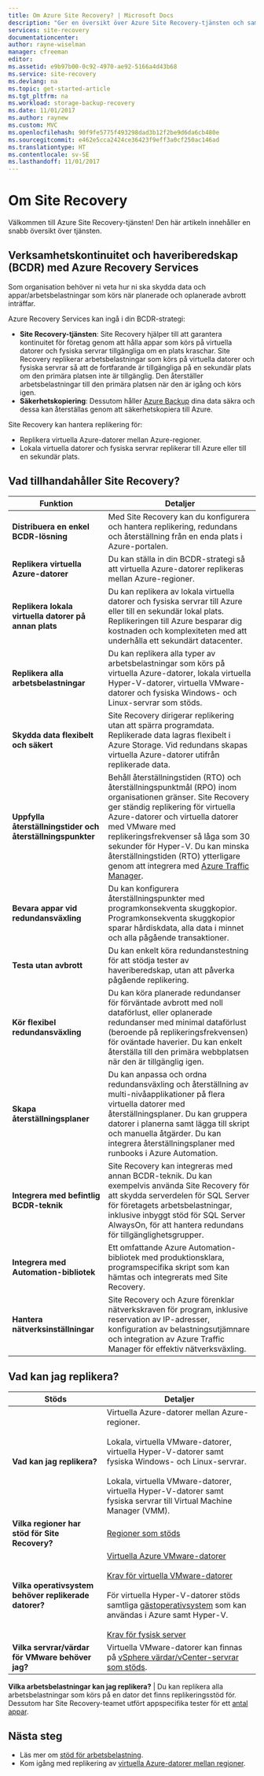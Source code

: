 ```yaml
---
title: Om Azure Site Recovery? | Microsoft Docs
description: "Ger en översikt över Azure Site Recovery-tjänsten och sammanfattar distributionsscenarier."
services: site-recovery
documentationcenter: 
author: rayne-wiselman
manager: cfreeman
editor: 
ms.assetid: e9b97b00-0c92-4970-ae92-5166a4d43b68
ms.service: site-recovery
ms.devlang: na
ms.topic: get-started-article
ms.tgt_pltfrm: na
ms.workload: storage-backup-recovery
ms.date: 11/01/2017
ms.author: raynew
ms.custom: MVC
ms.openlocfilehash: 90f9fe5775f493298dad3b12f2be9d6da6cb480e
ms.sourcegitcommit: e462e5cca2424ce36423f9eff3a0cf250ac146ad
ms.translationtype: HT
ms.contentlocale: sv-SE
ms.lasthandoff: 11/01/2017
---
```

# <a name="about-site-recovery"></a>Om Site Recovery

Välkommen till Azure Site Recovery-tjänsten! Den här artikeln innehåller en snabb översikt över tjänsten.

## <a name="business-continuity-and-disaster-recovery-bcdr-with-azure-recovery-services"></a>Verksamhetskontinuitet och haveriberedskap (BCDR) med Azure Recovery Services

Som organisation behöver ni veta hur ni ska skydda data och appar/arbetsbelastningar som körs när planerade och oplanerade avbrott inträffar.

Azure Recovery Services kan ingå i din BCDR-strategi:

- **Site Recovery-tjänsten**: Site Recovery hjälper till att garantera kontinuitet för företag genom att hålla appar som körs på virtuella datorer och fysiska servrar tillgängliga om en plats kraschar. Site Recovery replikerar arbetsbelastningar som körs på virtuella datorer och fysiska servrar så att de fortfarande är tillgängliga på en sekundär plats om den primära platsen inte är tillgänglig. Den återställer arbetsbelastningar till den primära platsen när den är igång och körs igen.
- **Säkerhetskopiering**: Dessutom håller [Azure Backup](https://docs.microsoft.com/azure/backup/) dina data säkra och dessa kan återställas genom att säkerhetskopiera till Azure.

Site Recovery kan hantera replikering för:

- Replikera virtuella Azure-datorer mellan Azure-regioner.
- Lokala virtuella datorer och fysiska servrar replikerar till Azure eller till en sekundär plats.


## <a name="what-does-site-recovery-provide"></a>Vad tillhandahåller Site Recovery?

**Funktion** | **Detaljer**
--- | ---
**Distribuera en enkel BCDR-lösning** | Med Site Recovery kan du konfigurera och hantera replikering, redundans och återställning från en enda plats i Azure-portalen.
**Replikera virtuella Azure-datorer** | Du kan ställa in din BCDR-strategi så att virtuella Azure-datorer replikeras mellan Azure-regioner.
**Replikera lokala virtuella datorer på annan plats** | Du kan replikera av lokala virtuella datorer och fysiska servrar till Azure eller till en sekundär lokal plats. Replikeringen till Azure besparar dig kostnaden och komplexiteten med att underhålla ett sekundärt datacenter.
**Replikera alla arbetsbelastningar** | Du kan replikera alla typer av arbetsbelastningar som körs på virtuella Azure-datorer, lokala virtuella Hyper-V-datorer, virtuella VMware-datorer och fysiska Windows- och Linux-servrar som stöds.
**Skydda data flexibelt och säkert** | Site Recovery dirigerar replikering utan att spärra programdata. Replikerade data lagras flexibelt i Azure Storage. Vid redundans skapas virtuella Azure-datorer utifrån replikerade data.
**Uppfylla återställningstider och återställningspunkter** | Behåll återställningstiden (RTO) och återställningspunktmål (RPO) inom organisationen gränser. Site Recovery ger ständig replikering för virtuella Azure-datorer och virtuella datorer med VMware med replikeringsfrekvenser så låga som 30 sekunder för Hyper-V. Du kan minska återställningstiden (RTO) ytterligare genom att integrera med [Azure Traffic Manager](https://azure.microsoft.com/blog/reduce-rto-by-using-azure-traffic-manager-with-azure-site-recovery/).
**Bevara appar vid redundansväxling** | Du kan konfigurera återställningspunkter med programkonsekventa skuggkopior. Programkonsekventa skuggkopior sparar hårdiskdata, alla data i minnet och alla pågående transaktioner.
**Testa utan avbrott** | Du kan enkelt köra redundanstestning för att stödja tester av haveriberedskap, utan att påverka pågående replikering.
**Kör flexibel redundansväxling** | Du kan köra planerade redundanser för förväntade avbrott med noll dataförlust, eller oplanerade redundanser med minimal dataförlust (beroende på replikeringsfrekvensen) för oväntade haverier. Du kan enkelt återställa till den primära webbplatsen när den är tillgänglig igen.
**Skapa återställningsplaner** | Du kan anpassa och ordna redundansväxling och återställning av multi-nivåapplikationer på flera virtuella datorer med återställningsplaner. Du kan gruppera datorer i planerna samt lägga till skript och manuella åtgärder. Du kan integrera återställningsplaner med runbooks i Azure Automation.
**Integrera med befintlig BCDR-teknik** | Site Recovery kan integreras med annan BCDR-teknik. Du kan exempelvis använda Site Recovery för att skydda serverdelen för SQL Server för företagets arbetsbelastningar, inklusive inbyggt stöd för SQL Server AlwaysOn, för att hantera redundans för tillgänglighetsgrupper.
**Integrera med Automation-bibliotek** | Ett omfattande Azure Automation-bibliotek med produktionsklara, programspecifika skript som kan hämtas och integrerats med Site Recovery.
**Hantera nätverksinställningar** | Site Recovery och Azure förenklar nätverkskraven för program, inklusive reservation av IP-adresser, konfiguration av belastningsutjämnare och integration av Azure Traffic Manager för effektiv nätverksväxling.


## <a name="what-can-i-replicate"></a>Vad kan jag replikera?

**Stöds** | **Detaljer**
--- | ---
**Vad kan jag replikera?** | Virtuella Azure-datorer mellan Azure-regioner.<br/><br/>  Lokala, virtuella VMware-datorer, virtuella Hyper-V-datorer samt fysiska Windows- och Linux-servrar.<br/><br/> Lokala, virtuella VMware-datorer, virtuella Hyper-V-datorer samt fysiska servrar till Virtual Machine Manager (VMM).
**Vilka regioner har stöd för Site Recovery?** | [Regioner som stöds](https://azure.microsoft.com/regions/services/) |
**Vilka operativsystem behöver replikerade datorer?** | [Virtuella Azure VMware-datorer](site-recovery-support-matrix-azure-to-azure.md#support-for-replicated-machine-os-versions)</br></br>[Krav för virtuella VMware-datorer](site-recovery-support-matrix-to-azure.md#support-for-replicated-machine-os-versions)<br/><br/> För virtuella Hyper-V-datorer stöds samtliga [gästoperativsystem](https://technet.microsoft.com/windows-server-docs/compute/hyper-v/supported-windows-guest-operating-systems-for-hyper-v-on-windows) som kan användas i Azure samt Hyper-V.<br/><br/> [Krav för fysisk server](site-recovery-support-matrix-to-azure.md#support-for-replicated-machine-os-versions)
**Vilka servrar/värdar för VMware behöver jag?** | Virtuella VMware-datorer kan finnas på [vSphere värdar/vCenter-servrar som stöds](site-recovery-support-matrix-to-azure.md#support-for-datacenter-management-servers).

**Vilka arbetsbelastningar kan jag replikera?** | Du kan replikera alla arbetsbelastningar som körs på en dator det finns replikeringsstöd för. Dessutom har Site Recovery-teamet utfört appspecifika tester för ett [antal appar](site-recovery-workload.md#workload-summary).



## <a name="next-steps"></a>Nästa steg
* Läs mer om [stöd för arbetsbelastning](site-recovery-workload.md).
* Kom igång med replikering av [virtuella Azure-datorer mellan regioner](azure-to-azure-quickstart.md). 
